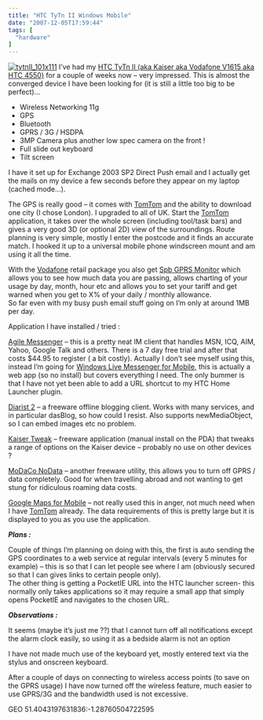 ```yaml
---
title: "HTC TyTn II Windows Mobile"
date: "2007-12-05T17:59:44"
tags: [
  "hardware"
]
---
```

[![tytnII_101x111](tytnII_101x111_thumb.jpg)](https://kapie.com/content/binary/WindowsLiveWriter/HTCTyTnIIWindowsMobile_FD0C/tytnII_101x111_2.jpg) I’ve had my [HTC TyTn II (aka Kaiser aka Vodafone V1615 aka HTC 4550)](http://www.htc.com/product/03-product_tytn_II.htm) for a couple of weeks now – very impressed. This is almost the converged device I have been looking for (it is still a little too big to be perfect)…

-   Wireless Networking 11g
-   GPS
-   Bluetooth
-   GPRS / 3G / HSDPA
-   3MP Camera plus another low spec camera on the front !
-   Full slide out keyboard
-   Tilt screen

I have it set up for Exchange 2003 SP2 Direct Push email and I actually get the mails on my device a few seconds before they appear on my laptop (cached mode…).

The GPS is really good – it comes with [TomTom](http://www.tomtom.com/) and the ability to download one city (I chose London). I upgraded to all of UK. Start the [TomTom](http://www.tomtom.com/) application, it takes over the whole screen (including tool/task bars) and gives a very good 3D (or optional 2D) view of the surroundings. Route planning is very simple, mostly I enter the postcode and it finds an accurate match. I hooked it up to a universal mobile phone windscreen mount and am using it all the time.

With the [Vodafone](http://www.vodafone.co.uk) retail package you also get [Spb GPRS Monitor](http://www.spbsoftwarehouse.com/products/gprsmonitor/?en) which allows you to see how much data you are passing, allows charting of your usage by day, month, hour etc and allows you to set your tariff and get warned when you get to X% of your daily / monthly allowance.  
So far even with my busy push email stuff going on I’m only at around 1MB per day.

Application I have installed / tried :

[Agile Messenger](http://www.agilemobile.com/) – this is a pretty neat IM client that handles MSN, ICQ, AIM, Yahoo, Google Talk and others. There is a 7 day free trial and after that costs $44.95 to register ( a bit costly). Actually I don’t see myself using this, instead I’m going for [Windows Live Messenger for Mobile](http://mim.live.com/wlm/imsi.aspx), this is actually a web app (so no install) but covers everything I need. The only bummer is that I have not yet been able to add a URL shortcut to my HTC Home Launcher plugin.

[Diarist 2](http://www.kevdaly.co.nz/Software/Blogging/Diarist.aspx) – a freeware offline blogging client. Works with many services, and in particular dasBlog, so how could I resist. Also supports newMediaObject, so I can embed images etc no problem.

[Kaiser Tweak](http://www.jongma.org/KaiserTweak/) – freeware application (manual install on the PDA) that tweaks a range of options on the Kaiser device – probably no use on other devices ?

[MoDaCo NoData](http://www.modaco.com/content/Pocket-PC-Software/246171/New-FREE-Utility/) – another freeware utility, this allows you to turn off GPRS / data completely. Good for when travelling abroad and not wanting to get stung for ridiculous roaming data costs.

[Google Maps for Mobile](http://www.google.co.uk/gmm/index.html) – not really used this in anger, not much need when I have [TomTom](http://www.tomtom.com/) already. The data requirements of this is pretty large but it is displayed to you as you use the application.

***Plans :***

Couple of things I’m planning on doing with this, the first is auto sending the GPS coordinates to a web service at regular intervals (every 5 minutes for example) – this is so that I can let people see where I am (obviously secured so that I can gives links to certain people only).  
The other thing is getting a PocketIE URL into the HTC launcher screen- this normally only takes applications so it may require a small app that simply opens PocketIE and navigates to the chosen URL.

***Observations :***

It seems (maybe it’s just me ??) that I cannot turn off all notifications except the alarm clock easily, so using it as a bedside alarm is not an option

I have not made much use of the keyboard yet, mostly entered text via the stylus and onscreen keyboard.

After a couple of days on connecting to wireless access points (to save on the GPRS usage) I have now turned off the wireless feature, much easier to use GPRS/3G and the bandwidth used is not excessive.

GEO 51.4043197631836:\-1.28760504722595